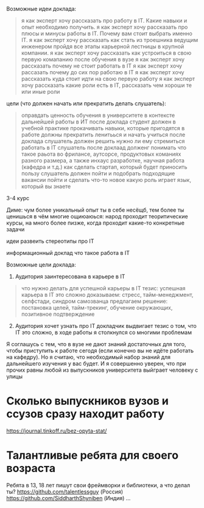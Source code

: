 Возможные идеи доклада:
> я как эксперт хочу рассказать про работу в IT. Какие навыки и опыт необходимо получить.
> я как эксперт хочу рассказать про плюсы и минусы работы в IT. Почему вам стоит выбрать именно IT.
> я как эксперт хочу рассказать как стать из троешника ведущим инженером пройдя все этапы карьерной лестницы в крупной компании.
> я как эксперт хочу рассказать как устроиться в свою первую комапанию после обучения в вузе
> я как эксперт хочу рассказать почему не стоит работать в IT
> я как эксперт хочу рассазать почему до сих пор работаю в IT
> я как эксперт хочу рассказать куда стоит идти на свою первую работу
> я как эксперт хочу рассказать какие роли есть в IT, рассказать чем хороши те или иные роли

цели (что должен начать или прекратить делать слушатель):
> оправдать ценность обучения в университете в контексте дальнейшей работы в ИТ
> после доклада студент должен в учебной практике прокачивать навыки, которые пригодятся в работе
> должны прекратить ленитьься и начать учиться
> после доклада слушатель должен решить нужно ли ему стремиться работать в IT
> слушатель после доклаад долженг понимать что такое раьота во фрилансе, аутсорсе, продуктовых команиях разного размера, а также инхаус разработке, научная работа (кафедра и т.д.)
> как сделать стартап, который будет приносить пользу
> слушатель должен пойти и подобрать подходящие вакансии
> пойти и сделать что-то новое
> какую роль играет язык, который вы знаете

3-4 курс

Диме:
чум более уникальный опыт ты в себе несёщб, тем более ты ценишься
в чём многие ощиюаюься: народ проходит теоритические курсы, на много более пизже, когда проходит какие-то конкретные задачи


идеи
развеить стереотипы про IT

информационный доклад
что такое работа в IT

Возможные цели доклада:

1. Аудитория заинтересована в карьере в IT
> что нужно делать для успешной карьеры в IT
тезис: успешная карьера в IT это сложно
доказываем: стресс, тайм-менеджмент, селфстади, синдром самозванца
предлагаем решение: постановка целей, тайм-трекинг, обучение окружающих, позитивное подтверждение
2. Аудитория хочет узнать про IT
докладчик выдвигает тезис о том, что IT это сложно, в ходе работы я столкнулся со многими проблемам


Я соглашусь с тем, что в вузе не дают знаний достаточных для того, чтобы приступить к работе сегодя (если конечно вы не идёте работать на кафедру). Но я считаю, что необходимый набор знаний для дальнейшего изучения у вас будет. И я совершенно уверен, что при прочих равны любой из выпускников университета выйграет человеку с улицы

# Сколько выпускников вузов и ссузов сразу находит работу
https://journal.tinkoff.ru/bez-opyta-stat/

# Талантливые ребята для своего возраста
Ребята в 13, 18 лет пишут свои фреймворки и библиотеки, а что делал ты?
https://github.com/talentlessguy (Россия) https://github.com/SiddharthShyniben (Индия) ...